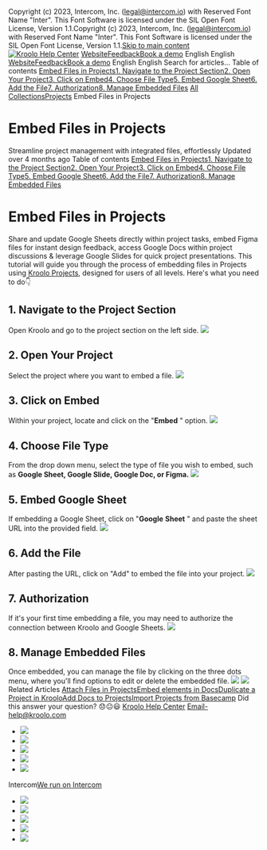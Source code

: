 Copyright (c) 2023, Intercom, Inc. (legal@intercom.io) with Reserved Font Name "Inter". This Font Software is licensed under the SIL Open Font License, Version 1.1.Copyright (c) 2023, Intercom, Inc. (legal@intercom.io) with Reserved Font Name "Inter". This Font Software is licensed under the SIL Open Font License, Version 1.1.[Skip to main content](https://help.kroolo.com/en/articles/9525701-embed-files-in-projects#main-content)
[![Kroolo Help Center](https://downloads.intercomcdn.com/i/o/h4qkzypg/611116/ee699fbf23fef0f6d8d4f666d84c/37cdcedd14003d8fdcfdeda0a05c09cb)](https://help.kroolo.com/en/)
[Website](https://kroolo.com/)[Feedback](https://kroolo.featurebase.app/)[Book a demo](https://kroolo.com/book-demo)
English
English
[Website](https://kroolo.com/)[Feedback](https://kroolo.featurebase.app/)[Book a demo](https://kroolo.com/book-demo)
English
English
Search for articles...
Table of contents
[Embed Files in Projects](https://help.kroolo.com/en/articles/9525701-embed-files-in-projects#h_2d1e3a780a)[1. Navigate to the Project Section](https://help.kroolo.com/en/articles/9525701-embed-files-in-projects#h_536b4d0704)[2. Open Your Project](https://help.kroolo.com/en/articles/9525701-embed-files-in-projects#h_c2109a04cd)[3. Click on Embed](https://help.kroolo.com/en/articles/9525701-embed-files-in-projects#h_bb92f10725)[4. Choose File Type](https://help.kroolo.com/en/articles/9525701-embed-files-in-projects#h_c5187916ac)[5. Embed Google Sheet](https://help.kroolo.com/en/articles/9525701-embed-files-in-projects#h_078533f1a6)[6. Add the File](https://help.kroolo.com/en/articles/9525701-embed-files-in-projects#h_35df399c04)[7. Authorization](https://help.kroolo.com/en/articles/9525701-embed-files-in-projects#h_71dcd8c02c)[8. Manage Embedded Files](https://help.kroolo.com/en/articles/9525701-embed-files-in-projects#h_a98ea4ec32)
[All Collections](https://help.kroolo.com/en/)[Projects](https://help.kroolo.com/en/collections/9118210-projects)
Embed Files in Projects
# Embed Files in Projects
Streamline project management with integrated files, effortlessly
Updated over 4 months ago
Table of contents
[Embed Files in Projects](https://help.kroolo.com/en/articles/9525701-embed-files-in-projects#h_2d1e3a780a)[1. Navigate to the Project Section](https://help.kroolo.com/en/articles/9525701-embed-files-in-projects#h_536b4d0704)[2. Open Your Project](https://help.kroolo.com/en/articles/9525701-embed-files-in-projects#h_c2109a04cd)[3. Click on Embed](https://help.kroolo.com/en/articles/9525701-embed-files-in-projects#h_bb92f10725)[4. Choose File Type](https://help.kroolo.com/en/articles/9525701-embed-files-in-projects#h_c5187916ac)[5. Embed Google Sheet](https://help.kroolo.com/en/articles/9525701-embed-files-in-projects#h_078533f1a6)[6. Add the File](https://help.kroolo.com/en/articles/9525701-embed-files-in-projects#h_35df399c04)[7. Authorization](https://help.kroolo.com/en/articles/9525701-embed-files-in-projects#h_71dcd8c02c)[8. Manage Embedded Files](https://help.kroolo.com/en/articles/9525701-embed-files-in-projects#h_a98ea4ec32)
# Embed Files in Projects
Share and update Google Sheets directly within project tasks, embed Figma files for instant design feedback, access Google Docs within project discussions & leverage Google Slides for quick project presentations. 
This tutorial will guide you through the process of embedding files in Projects using [Kroolo Projects](https://kroolo.com/features/projects), designed for users of all levels. Here's what you need to do👇
## **1. Navigate to the Project Section**
Open Kroolo and go to the project section on the left side. 
[![](https://kroolo-e0b70269b6e2.intercom-attachments-1.com/i/o/1101183668/4014d40ed05c69eae045a268/1ffa3979-5cb8-47e2-9125-388daa29302b.png?expires=1747842300&signature=b3ebdd7abbdfb9a77ae899193d674799b98b8d14f0491b72f8435d33c7502fc7&req=dSEnF8h2nodZUfMW1HO4zUPIic7%2BI%2BQ3IsxuSi%2BjlNo9b0PBGurCsSztOuwh%0AWJv62DcrTRqgv1ucqcM%3D%0A)](https://kroolo-e0b70269b6e2.intercom-attachments-1.com/i/o/1101183668/4014d40ed05c69eae045a268/1ffa3979-5cb8-47e2-9125-388daa29302b.png?expires=1747842300&signature=b3ebdd7abbdfb9a77ae899193d674799b98b8d14f0491b72f8435d33c7502fc7&req=dSEnF8h2nodZUfMW1HO4zUPIic7%2BI%2BQ3IsxuSi%2BjlNo9b0PBGurCsSztOuwh%0AWJv62DcrTRqgv1ucqcM%3D%0A)
## **2. Open Your Project**
Select the project where you want to embed a file.
[![](https://kroolo-e0b70269b6e2.intercom-attachments-1.com/i/o/1101183671/8dece1ea9c3beef9a6170285/d46c88bc-0005-4936-a1fd-f433391caf2a.png?expires=1747842300&signature=c0ee58d99258933cf926d563f55f15f108d02be262b4111fd3dd92485c46db50&req=dSEnF8h2nodYWPMW1HO4zdJTKtZ7p3gQDzH9%2BuxWOPxJf6xp4yaEMrzSq92N%0AM5MjLe7YkQWi1MotIoo%3D%0A)](https://kroolo-e0b70269b6e2.intercom-attachments-1.com/i/o/1101183671/8dece1ea9c3beef9a6170285/d46c88bc-0005-4936-a1fd-f433391caf2a.png?expires=1747842300&signature=c0ee58d99258933cf926d563f55f15f108d02be262b4111fd3dd92485c46db50&req=dSEnF8h2nodYWPMW1HO4zdJTKtZ7p3gQDzH9%2BuxWOPxJf6xp4yaEMrzSq92N%0AM5MjLe7YkQWi1MotIoo%3D%0A)
## **3. Click on Embed**
Within your project, locate and click on the "**Embed** " option.
[![](https://kroolo-e0b70269b6e2.intercom-attachments-1.com/i/o/1101183676/1a0d4697ace65e1b32c057fb/89c9d143-4da0-4910-8fa7-42b0581df911.png?expires=1747842300&signature=0eb31cdf3d89e7d10a24f95d39381a22ea060c152fd00c1ef99a5715f17a5231&req=dSEnF8h2nodYX%2FMW1HO4zVWCnuNJ49KCW6KhMUPzNIJVCIq5JEAkEqLQzRn6%0A97IhJToRkCKcb2wHsl0%3D%0A)](https://kroolo-e0b70269b6e2.intercom-attachments-1.com/i/o/1101183676/1a0d4697ace65e1b32c057fb/89c9d143-4da0-4910-8fa7-42b0581df911.png?expires=1747842300&signature=0eb31cdf3d89e7d10a24f95d39381a22ea060c152fd00c1ef99a5715f17a5231&req=dSEnF8h2nodYX%2FMW1HO4zVWCnuNJ49KCW6KhMUPzNIJVCIq5JEAkEqLQzRn6%0A97IhJToRkCKcb2wHsl0%3D%0A)
## **4. Choose File Type**
From the drop down menu, select the type of file you wish to embed, such as **Google Sheet, Google Slide, Google Doc, or Figma.**
[![](https://kroolo-e0b70269b6e2.intercom-attachments-1.com/i/o/1101183679/8e2b7cd565365fcb40465ceb/97fdd6da-3b44-4eae-aa68-b6243afa19db.gif?expires=1747842300&signature=b1ba4ed6a7c39ad344e8753411e287145fb9ca4f1ca35e348ef3df4518f29d38&req=dSEnF8h2nodYUPMW1HO4zSsCULXrVjkanwvEVQ7YUZjcif%2FE9Dd3GBrFyUVG%0AGEYMNO%2FVRrTEii156xg%3D%0A)](https://kroolo-e0b70269b6e2.intercom-attachments-1.com/i/o/1101183679/8e2b7cd565365fcb40465ceb/97fdd6da-3b44-4eae-aa68-b6243afa19db.gif?expires=1747842300&signature=b1ba4ed6a7c39ad344e8753411e287145fb9ca4f1ca35e348ef3df4518f29d38&req=dSEnF8h2nodYUPMW1HO4zSsCULXrVjkanwvEVQ7YUZjcif%2FE9Dd3GBrFyUVG%0AGEYMNO%2FVRrTEii156xg%3D%0A)
## **5. Embed Google Sheet**
If embedding a Google Sheet, click on "**Google** **Sheet** " and paste the sheet URL into the provided field.
[![](https://kroolo-e0b70269b6e2.intercom-attachments-1.com/i/o/1101183681/79a9f5ac0a179e26ba49f70f/ca265ca3-fa7c-4f85-bb37-eb1b8f0df890.gif?expires=1747842300&signature=4466aedcc08d95818a5b6a20c7ecd81e5eb5d5bf545f868cf0d3fc53df20cb31&req=dSEnF8h2nodXWPMW1HO4zVylkQKoJiwtJQSuKbWwQxO6YhBETIvmOXrfqV2r%0AIcLiob6Tj%2B74bqUOAVg%3D%0A)](https://kroolo-e0b70269b6e2.intercom-attachments-1.com/i/o/1101183681/79a9f5ac0a179e26ba49f70f/ca265ca3-fa7c-4f85-bb37-eb1b8f0df890.gif?expires=1747842300&signature=4466aedcc08d95818a5b6a20c7ecd81e5eb5d5bf545f868cf0d3fc53df20cb31&req=dSEnF8h2nodXWPMW1HO4zVylkQKoJiwtJQSuKbWwQxO6YhBETIvmOXrfqV2r%0AIcLiob6Tj%2B74bqUOAVg%3D%0A)
## **6. Add the File**
After pasting the URL, click on "Add" to embed the file into your project.
[![](https://kroolo-e0b70269b6e2.intercom-attachments-1.com/i/o/1101183685/dae51790a142e3ccbfd2d0ad/75e44c92-3221-4d13-b6d1-f486e6c16ae8.gif?expires=1747842300&signature=bf38935f351fd7b817ae84d55674027479d66df373b91823f37213ed861e5b81&req=dSEnF8h2nodXXPMW1HO4zXexZ8D%2BWXiC70BJyvR3Elrl8JSckrUg0uqO%2FtWM%0AsF4%2F18kKOdGgLARX5pc%3D%0A)](https://kroolo-e0b70269b6e2.intercom-attachments-1.com/i/o/1101183685/dae51790a142e3ccbfd2d0ad/75e44c92-3221-4d13-b6d1-f486e6c16ae8.gif?expires=1747842300&signature=bf38935f351fd7b817ae84d55674027479d66df373b91823f37213ed861e5b81&req=dSEnF8h2nodXXPMW1HO4zXexZ8D%2BWXiC70BJyvR3Elrl8JSckrUg0uqO%2FtWM%0AsF4%2F18kKOdGgLARX5pc%3D%0A)
## **7. Authorization**
If it's your first time embedding a file, you may need to authorize the connection between Kroolo and Google Sheets.
[![](https://kroolo-e0b70269b6e2.intercom-attachments-1.com/i/o/1101183688/56a69d62fce391a9cd837469/2f12632c-fe71-4880-ab37-8a96f39a2ea6.gif?expires=1747842300&signature=c4cc2d8ffe399e37204df463678f5723296e2dccc55e86d6995ea46ee8214f59&req=dSEnF8h2nodXUfMW1HO4zYna28nudPzDtyxYUP94GydoLtJ7AQ0%2FbjypoAZD%0ADdQB5NUGcMGqNUK5A68%3D%0A)](https://kroolo-e0b70269b6e2.intercom-attachments-1.com/i/o/1101183688/56a69d62fce391a9cd837469/2f12632c-fe71-4880-ab37-8a96f39a2ea6.gif?expires=1747842300&signature=c4cc2d8ffe399e37204df463678f5723296e2dccc55e86d6995ea46ee8214f59&req=dSEnF8h2nodXUfMW1HO4zYna28nudPzDtyxYUP94GydoLtJ7AQ0%2FbjypoAZD%0ADdQB5NUGcMGqNUK5A68%3D%0A)
## **8. Manage Embedded Files**
Once embedded, you can manage the file by clicking on the three dots menu, where you'll find options to edit or delete the embedded file.
[![](https://kroolo-e0b70269b6e2.intercom-attachments-1.com/i/o/1101183690/9c4929109a1ea57ec5371b23/2f12632c-fe71-4880-ab37-8a96f39a2ea6.gif?expires=1747842300&signature=237c3d1bf39376aee9c0066c6fb54359ce4281673bd38f38bb1d63e368f50037&req=dSEnF8h2nodWWfMW1HO4zXrWMrS3NXCQ5C6vjEuGsZd87JBjEM69qVN0fmj6%0ANAKeSkja5YeHYuRxJrE%3D%0A)](https://kroolo-e0b70269b6e2.intercom-attachments-1.com/i/o/1101183690/9c4929109a1ea57ec5371b23/2f12632c-fe71-4880-ab37-8a96f39a2ea6.gif?expires=1747842300&signature=237c3d1bf39376aee9c0066c6fb54359ce4281673bd38f38bb1d63e368f50037&req=dSEnF8h2nodWWfMW1HO4zXrWMrS3NXCQ5C6vjEuGsZd87JBjEM69qVN0fmj6%0ANAKeSkja5YeHYuRxJrE%3D%0A)
[![](https://downloads.intercomcdn.com/i/o/1154193868/b04a654b874f0e6ab6a30e7a/cta+2.png?expires=1747842300&signature=2fbdcf5c7e109a6682caaffe367d815e120b25c77e44c8d5c5fb805f2226dcc0&req=dSEiEsh3nolZUfMW1HO4zZZxFb90zputlBxSIM7tUePgj2D%2BBkT6WW0cF3kh%0AND103cboDHft0vZ0cYs%3D%0A)](https://kroolo.com/)
Related Articles
[Attach Files in Projects](https://help.kroolo.com/en/articles/9447413-attach-files-in-projects)[Embed elements in Docs](https://help.kroolo.com/en/articles/9576194-embed-elements-in-docs)[Duplicate a Project in Kroolo](https://help.kroolo.com/en/articles/9812816-duplicate-a-project-in-kroolo)[Add Docs to Projects](https://help.kroolo.com/en/articles/9935648-add-docs-to-projects)[Import Projects from Basecamp](https://help.kroolo.com/en/articles/10089940-import-projects-from-basecamp)
Did this answer your question?
😞😐😃
[Kroolo Help Center](https://help.kroolo.com/en/)
Email-help@kroolo.com
  * [![](https://intercom.help/kroolo/assets/svg/icon:social-facebook/FFFFFF)](https://www.facebook.com/profile.php?id=61553808299270)
  * [![](https://intercom.help/kroolo/assets/svg/icon:social-linkedin/FFFFFF)](https://www.linkedin.com/company/getkroolo)
  * [![](https://intercom.help/kroolo/assets/svg/icon:social-instagram/FFFFFF)](https://www.instagram.com/getkroolo)
  * [![](https://intercom.help/kroolo/assets/svg/icon:social-youtube/FFFFFF)](https://www.youtube.com/@getkroolo/featured)
  * [![](https://intercom.help/kroolo/assets/svg/icon:social-twitter-x/FFFFFF)](https://www.twitter.com/getkroolo)


Intercom[We run on Intercom](https://www.intercom.com/intercom-link?company=Kroolo&solution=customer-support&utm_campaign=intercom-link&utm_content=We+run+on+Intercom&utm_medium=help-center&utm_referrer=https%3A%2F%2Fhelp.kroolo.com%2Fen%2Farticles%2F9525701-embed-files-in-projects&utm_source=desktop-web)
  * [![](https://intercom.help/kroolo/assets/svg/icon:social-facebook/FFFFFF)](https://www.facebook.com/profile.php?id=61553808299270)
  * [![](https://intercom.help/kroolo/assets/svg/icon:social-linkedin/FFFFFF)](https://www.linkedin.com/company/getkroolo)
  * [![](https://intercom.help/kroolo/assets/svg/icon:social-instagram/FFFFFF)](https://www.instagram.com/getkroolo)
  * [![](https://intercom.help/kroolo/assets/svg/icon:social-youtube/FFFFFF)](https://www.youtube.com/@getkroolo/featured)
  * [![](https://intercom.help/kroolo/assets/svg/icon:social-twitter-x/FFFFFF)](https://www.twitter.com/getkroolo)



